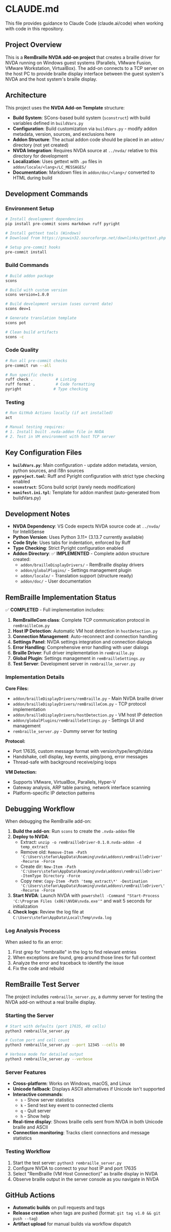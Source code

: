 # CLAUDE.md

This file provides guidance to Claude Code (claude.ai/code) when working with code in this repository.

## Project Overview

This is a **RemBraille NVDA add-on project** that creates a braille driver for NVDA running on Windows guest systems (Parallels, VMware Fusion, VMware Workstation, VirtualBox). The add-on connects to a TCP server on the host PC to provide braille display interface between the guest system's NVDA and the host system's braille display.

## Architecture

This project uses the **NVDA Add-on Template** structure:

- **Build System**: SCons-based build system (`sconstruct`) with build variables defined in `buildVars.py`
- **Configuration**: Build customization via `buildVars.py` - modify addon metadata, version, sources, and exclusions here
- **Addon Structure**: The actual addon code should be placed in an `addon/` directory (not yet created)
- **NVDA Integration**: Requires NVDA source at `../nvda/` relative to this directory for development
- **Localization**: Uses gettext with `.po` files in `addon/locale/<lang>/LC_MESSAGES/`
- **Documentation**: Markdown files in `addon/doc/<lang>/` converted to HTML during build

## Development Commands

### Environment Setup
```bash
# Install development dependencies
pip install pre-commit scons markdown ruff pyright

# Install gettext tools (Windows)
# Download from https://gnuwin32.sourceforge.net/downlinks/gettext.php

# Setup pre-commit hooks
pre-commit install
```

### Build Commands
```bash
# Build addon package
scons

# Build with custom version
scons version=1.0.0

# Build development version (uses current date)
scons dev=1

# Generate translation template
scons pot

# Clean build artifacts
scons -c
```

### Code Quality
```bash
# Run all pre-commit checks
pre-commit run --all

# Run specific checks
ruff check .          # Linting
ruff format .         # Code formatting  
pyright              # Type checking
```

### Testing
```bash
# Run GitHub Actions locally (if act installed)
act

# Manual testing requires:
# 1. Install built .nvda-addon file in NVDA
# 2. Test in VM environment with host TCP server
```

## Key Configuration Files

- **`buildVars.py`**: Main configuration - update addon metadata, version, python sources, and i18n sources
- **`pyproject.toml`**: Ruff and Pyright configuration with strict type checking enabled
- **`sconstruct`**: SCons build script (rarely needs modification)
- **`manifest.ini.tpl`**: Template for addon manifest (auto-generated from buildVars.py)

## Development Notes

- **NVDA Dependency**: VS Code expects NVDA source code at `../nvda/` for IntelliSense
- **Python Version**: Uses Python 3.11+ (3.13.7 currently available)
- **Code Style**: Uses tabs for indentation, enforced by Ruff
- **Type Checking**: Strict Pyright configuration enabled
- **Addon Directory**: ✅ **IMPLEMENTED** - Complete addon structure created:
  - `addon/brailleDisplayDrivers/` - RemBraille display drivers
  - `addon/globalPlugins/` - Settings management plugin
  - `addon/locale/` - Translation support (structure ready)
  - `addon/doc/` - User documentation

## RemBraille Implementation Status

✅ **COMPLETED** - Full implementation includes:

1. **RemBrailleCom class**: Complete TCP communication protocol in `remBrailleCom.py`
2. **Host IP Detection**: Automatic VM host detection in `hostDetection.py` 
3. **Connection Management**: Auto-reconnect and connection handling
4. **Settings Panel**: NVDA settings integration and connection dialogs
5. **Error Handling**: Comprehensive error handling with user dialogs
6. **Braille Driver**: Full driver implementation in `remBraille.py`
7. **Global Plugin**: Settings management in `remBrailleSettings.py`
8. **Test Server**: Development server in `rembraille_server.py`

### Implementation Details

**Core Files:**
- `addon/brailleDisplayDrivers/remBraille.py` - Main NVDA braille driver
- `addon/brailleDisplayDrivers/remBrailleCom.py` - TCP protocol implementation  
- `addon/brailleDisplayDrivers/hostDetection.py` - VM host IP detection
- `addon/globalPlugins/remBrailleSettings.py` - Settings UI and management
- `rembraille_server.py` - Dummy server for testing

**Protocol:**
- Port 17635, custom message format with version/type/length/data
- Handshake, cell display, key events, ping/pong, error messages
- Thread-safe with background receive/ping loops

**VM Detection:**
- Supports VMware, VirtualBox, Parallels, Hyper-V
- Gateway analysis, ARP table parsing, network interface scanning
- Platform-specific IP detection patterns

## Debugging Workflow

When debugging the RemBraille add-on:

1. **Build the add-on**: Run `scons` to create the `.nvda-addon` file
2. **Deploy to NVDA**: 
   - Extract: `unzip -o remBrailleDriver-0.1.0.nvda-addon -d temp_extract`
   - Remove old: `Remove-Item -Path 'C:\Users\stefan\AppData\Roaming\nvda\addons\remBrailleDriver' -Recurse -Force`
   - Create dir: `New-Item -Path 'C:\Users\stefan\AppData\Roaming\nvda\addons\remBrailleDriver' -ItemType Directory -Force`
   - Copy new: `Copy-Item -Path 'temp_extract\*' -Destination 'C:\Users\stefan\AppData\Roaming\nvda\addons\remBrailleDriver\' -Recurse -Force`
3. **Start NVDA**: Launch NVDA with `powershell -Command "Start-Process 'C:\Program Files (x86)\NVDA\nvda.exe'"` and wait 5 seconds for initialization
4. **Check logs**: Review the log file at `C:\Users\stefan\AppData\Local\Temp\nvda.log`

### Log Analysis Process

When asked to fix an error:
1. First grep for "rembraille" in the log to find relevant entries
2. When exceptions are found, grep around those lines for full context
3. Analyze the error and traceback to identify the issue
4. Fix the code and rebuild

## RemBraille Test Server

The project includes `rembraille_server.py`, a dummy server for testing the NVDA add-on without a real braille display.

### Starting the Server

```bash
# Start with defaults (port 17635, 40 cells)
python3 rembraille_server.py

# Custom port and cell count
python3 rembraille_server.py --port 12345 --cells 80

# Verbose mode for detailed output
python3 rembraille_server.py --verbose
```

### Server Features

- **Cross-platform**: Works on Windows, macOS, and Linux
- **Unicode fallback**: Displays ASCII alternatives if Unicode isn't supported
- **Interactive commands**: 
  - `s` - Show server statistics
  - `k` - Send test key event to connected clients
  - `q` - Quit server
  - `h` - Show help
- **Real-time display**: Shows braille cells sent from NVDA in both Unicode braille and ASCII
- **Connection monitoring**: Tracks client connections and message statistics

### Testing Workflow

1. Start the test server: `python3 rembraille_server.py`
2. Configure NVDA to connect to your host IP and port 17635
3. Select "RemBraille (VM Host Connection)" as braille display in NVDA
4. Observe braille output in the server console as you navigate in NVDA

## GitHub Actions

- **Automatic builds** on pull requests and tags
- **Release creation** when tags are pushed (format: `git tag v1.0 && git push --tag`)
- **Artifact upload** for manual builds via workflow dispatch